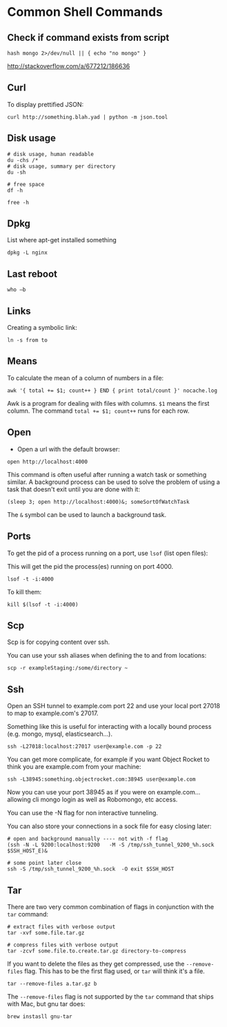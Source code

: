 # Common Shell Commands

## Check if command exists from script

```
hash mongo 2>/dev/null || { echo "no mongo" }
```

http://stackoverflow.com/a/677212/186636

## Curl

To display prettified JSON:

```
curl http://something.blah.yad | python -m json.tool
```

## Disk usage

```
# disk usage, human readable
du -chs /*
# disk usage, summary per directory
du -sh

# free space
df -h

free -h
```

## Dpkg

List where apt-get installed something

```
dpkg -L nginx
```

## Last reboot

```
who –b
```

## Links

Creating a symbolic link:

```
ln -s from to
```

## Means

To calculate the mean of a column of numbers in a file:

```shell
awk '{ total += $1; count++ } END { print total/count }' nocache.log
```

Awk is a program for dealing with files with columns. `$1` means the first column.
The command `total += $1; count++` runs for each row.

## Open

* Open a url with the default browser:

```shell
open http://localhost:4000
```

This command is often useful after running a watch task or something similar. A
background process can be used to solve the problem of using a task that doesn't
exit until you are done with it:

```
(sleep 3; open http://localhost:4000)&; someSortOfWatchTask
```

The `&` symbol can be used to launch a background task.

## Ports

To get the pid of a process running on a port, use `lsof` (list open files):

This will get the pid the process(es) running on port 4000.

```
lsof -t -i:4000
```

To kill them:

```
kill $(lsof -t -i:4000)
```

## Scp

Scp is for copying content over ssh.

You can use your ssh aliases when defining the to and from locations:

```
scp -r exampleStaging:/some/directory ~
```

## Ssh

Open an SSH tunnel to example.com port 22 and use your local port 27018 to
map to example.com's 27017.

Something like this is useful for interacting with a locally bound process (e.g.
  mongo, mysql, elasticsearch...).

```shell
ssh -L27018:localhost:27017 user@example.com -p 22
```

You can get more complicate, for example if you want Object Rocket to think you are example.com from your machine:

```shell
ssh -L38945:something.objectrocket.com:38945 user@example.com
```

Now you can use your port 38945 as if you were on example.com... allowing cli mongo login as well as Robomongo, etc access.

You can use the -N flag for non interactive tunneling.

You can also store your connections in a sock file for easy closing later:

```shell
# open and background manually ---- not with -f flag
(ssh -N -L 9200:localhost:9200   -M -S /tmp/ssh_tunnel_9200_%h.sock $SSH_HOST_E)&

# some point later close
ssh -S /tmp/ssh_tunnel_9200_%h.sock  -O exit $SSH_HOST
```

## Tar

There are two very common combination of flags in conjunction with the `tar` command:

```
# extract files with verbose output
tar -xvf some.file.tar.gz

# compress files with verbose output
tar -zcvf some.file.to.create.tar.gz directory-to-compress
```

If you want to delete the files as they get compressed, use the `--remove-files` flag.
This has to be the first flag used, or `tar` will think it's a file.

```
tar --remove-files a.tar.gz b
```

The `--remove-files` flag is not supported by the `tar` command that ships with
Mac, but gnu tar does:

```
brew instasll gnu-tar
```

